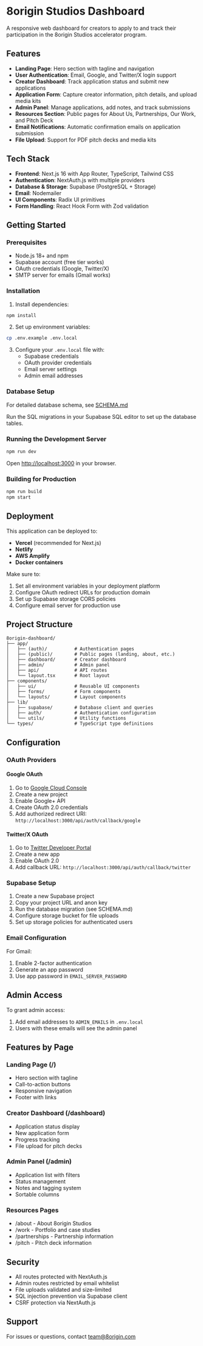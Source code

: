 # 8origin Studios Dashboard

A responsive web dashboard for creators to apply to and track their participation in the 8origin Studios accelerator program.

## Features

- **Landing Page**: Hero section with tagline and navigation
- **User Authentication**: Email, Google, and Twitter/X login support
- **Creator Dashboard**: Track application status and submit new applications
- **Application Form**: Capture creator information, pitch details, and upload media kits
- **Admin Panel**: Manage applications, add notes, and track submissions
- **Resources Section**: Public pages for About Us, Partnerships, Our Work, and Pitch Deck
- **Email Notifications**: Automatic confirmation emails on application submission
- **File Upload**: Support for PDF pitch decks and media kits

## Tech Stack

- **Frontend**: Next.js 16 with App Router, TypeScript, Tailwind CSS
- **Authentication**: NextAuth.js with multiple providers
- **Database & Storage**: Supabase (PostgreSQL + Storage)
- **Email**: Nodemailer
- **UI Components**: Radix UI primitives
- **Form Handling**: React Hook Form with Zod validation

## Getting Started

### Prerequisites

- Node.js 18+ and npm
- Supabase account (free tier works)
- OAuth credentials (Google, Twitter/X)
- SMTP server for emails (Gmail works)

### Installation

1. Install dependencies:
```bash
npm install
```

2. Set up environment variables:
```bash
cp .env.example .env.local
```

3. Configure your `.env.local` file with:
   - Supabase credentials
   - OAuth provider credentials
   - Email server settings
   - Admin email addresses

### Database Setup

For detailed database schema, see [SCHEMA.md](./SCHEMA.md)

Run the SQL migrations in your Supabase SQL editor to set up the database tables.

### Running the Development Server

```bash
npm run dev
```

Open [http://localhost:3000](http://localhost:3000) in your browser.

### Building for Production

```bash
npm run build
npm start
```

## Deployment

This application can be deployed to:
- **Vercel** (recommended for Next.js)
- **Netlify**
- **AWS Amplify**
- **Docker containers**

Make sure to:
1. Set all environment variables in your deployment platform
2. Configure OAuth redirect URLs for production domain
3. Set up Supabase storage CORS policies
4. Configure email server for production use

## Project Structure

```
8origin-dashboard/
├── app/
│   ├── (auth)/          # Authentication pages
│   ├── (public)/        # Public pages (landing, about, etc.)
│   ├── dashboard/       # Creator dashboard
│   ├── admin/           # Admin panel
│   ├── api/             # API routes
│   └── layout.tsx       # Root layout
├── components/
│   ├── ui/              # Reusable UI components
│   ├── forms/           # Form components
│   └── layouts/         # Layout components
├── lib/
│   ├── supabase/        # Database client and queries
│   ├── auth/            # Authentication configuration
│   └── utils/           # Utility functions
└── types/               # TypeScript type definitions
```

## Configuration

### OAuth Providers

#### Google OAuth
1. Go to [Google Cloud Console](https://console.cloud.google.com/)
2. Create a new project
3. Enable Google+ API
4. Create OAuth 2.0 credentials
5. Add authorized redirect URI: `http://localhost:3000/api/auth/callback/google`

#### Twitter/X OAuth
1. Go to [Twitter Developer Portal](https://developer.twitter.com/)
2. Create a new app
3. Enable OAuth 2.0
4. Add callback URL: `http://localhost:3000/api/auth/callback/twitter`

### Supabase Setup

1. Create a new Supabase project
2. Copy your project URL and anon key
3. Run the database migration (see SCHEMA.md)
4. Configure storage bucket for file uploads
5. Set up storage policies for authenticated users

### Email Configuration

For Gmail:
1. Enable 2-factor authentication
2. Generate an app password
3. Use app password in `EMAIL_SERVER_PASSWORD`

## Admin Access

To grant admin access:
1. Add email addresses to `ADMIN_EMAILS` in `.env.local`
2. Users with these emails will see the admin panel

## Features by Page

### Landing Page (/)
- Hero section with tagline
- Call-to-action buttons
- Responsive navigation
- Footer with links

### Creator Dashboard (/dashboard)
- Application status display
- New application form
- Progress tracking
- File upload for pitch decks

### Admin Panel (/admin)
- Application list with filters
- Status management
- Notes and tagging system
- Sortable columns

### Resources Pages
- /about - About 8origin Studios
- /work - Portfolio and case studies
- /partnerships - Partnership information
- /pitch - Pitch deck information

## Security

- All routes protected with NextAuth.js
- Admin routes restricted by email whitelist
- File uploads validated and size-limited
- SQL injection prevention via Supabase client
- CSRF protection via NextAuth.js

## Support

For issues or questions, contact team@8origin.com
